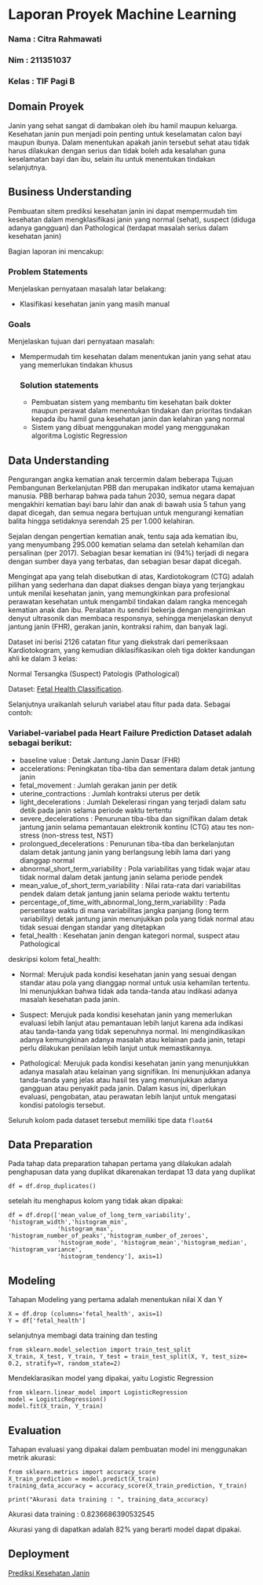 # Laporan Proyek Machine Learning
### Nama : Citra Rahmawati
### Nim : 211351037
### Kelas : TIF Pagi B

## Domain Proyek

Janin yang sehat sangat di dambakan oleh ibu hamil maupun keluarga. Kesehatan janin pun menjadi poin penting untuk keselamatan calon bayi maupun ibunya. Dalam menentukan apakah janin tersebut sehat atau tidak harus dilakukan dengan serius dan tidak boleh ada kesalahan guna keselamatan bayi dan ibu, selain itu untuk menentukan tindakan selanjutnya.

## Business Understanding

Pembuatan sitem prediksi kesehatan janin ini dapat mempermudah tim kesehatan dalam mengklasifikasi janin yang normal (sehat), suspect (diduga adanya gangguan) dan Pathological (terdapat masalah serius dalam kesehatan janin)

Bagian laporan ini mencakup:

### Problem Statements

Menjelaskan pernyataan masalah latar belakang:
- Klasifikasi kesehatan janin yang masih manual

### Goals

Menjelaskan tujuan dari pernyataan masalah:
- Mempermudah tim kesehatan dalam menentukan janin yang sehat atau yang memerlukan tindakan khusus 

    ### Solution statements
    - Pembuatan sistem yang membantu tim kesehatan baik dokter maupun perawat dalam menentukan tindakan dan prioritas tindakan kepada ibu hamil guna kesehatan janin dan kelahiran yang normal
    - Sistem yang dibuat menggunakan model yang menggunakan algoritma Logistic Regression

## Data Understanding
Pengurangan angka kematian anak tercermin dalam beberapa Tujuan Pembangunan Berkelanjutan PBB dan merupakan indikator utama kemajuan manusia.
PBB berharap bahwa pada tahun 2030, semua negara dapat mengakhiri kematian bayi baru lahir dan anak di bawah usia 5 tahun yang dapat dicegah, dan semua negara bertujuan untuk mengurangi kematian balita hingga setidaknya serendah 25 per 1.000 kelahiran.

Sejalan dengan pengertian kematian anak, tentu saja ada kematian ibu, yang menyumbang 295.000 kematian selama dan setelah kehamilan dan persalinan (per 2017). Sebagian besar kematian ini (94%) terjadi di negara dengan sumber daya yang terbatas, dan sebagian besar dapat dicegah.

Mengingat apa yang telah disebutkan di atas, Kardiotokogram (CTG) adalah pilihan yang sederhana dan dapat diakses dengan biaya yang terjangkau untuk menilai kesehatan janin, yang memungkinkan para profesional perawatan kesehatan untuk mengambil tindakan dalam rangka mencegah kematian anak dan ibu. Peralatan itu sendiri bekerja dengan mengirimkan denyut ultrasonik dan membaca responsnya, sehingga menjelaskan denyut jantung janin (FHR), gerakan janin, kontraksi rahim, dan banyak lagi.

Dataset ini berisi 2126 catatan fitur yang diekstrak dari pemeriksaan Kardiotokogram, yang kemudian diklasifikasikan oleh tiga dokter kandungan ahli ke dalam 3 kelas:

Normal
Tersangka (Suspect)
Patologis (Pathological)

Dataset: [Fetal Health Classification](https://www.kaggle.com/datasets/andrewmvd/fetal-health-classification).

Selanjutnya uraikanlah seluruh variabel atau fitur pada data. Sebagai contoh:  

### Variabel-variabel pada Heart Failure Prediction Dataset adalah sebagai berikut:
- baseline value : Detak Jantung Janin Dasar (FHR)
- accelerations: Peningkatan tiba-tiba dan sementara dalam detak jantung janin
- fetal_movement : Jumlah gerakan janin per detik
- uterine_contractions : Jumlah kontraksi uterus per detik
- light_decelerations : Jumlah Dekelerasi ringan yang terjadi dalam satu detik pada janin selama periode waktu tertentu
- severe_decelerations : Penurunan tiba-tiba dan signifikan dalam detak jantung janin selama pemantauan elektronik kontinu (CTG) atau tes non-stress (non-stress test, NST)
- prolongued_decelerations : Penurunan tiba-tiba dan berkelanjutan dalam detak jantung janin yang berlangsung lebih lama dari yang dianggap normal
- abnormal_short_term_variability : Pola variabilitas yang tidak wajar atau tidak normal dalam detak jantung janin selama periode pendek
- mean_value_of_short_term_variability : Nilai rata-rata dari variabilitas pendek dalam detak jantung janin selama periode waktu tertentu
- percentage_of_time_with_abnormal_long_term_variability : Pada persentase waktu di mana variabilitas jangka panjang (long term variability) detak jantung janin menunjukkan pola yang tidak normal atau tidak sesuai dengan standar yang ditetapkan
- fetal_health : Kesehatan janin dengan kategori normal, suspect atau Pathological

deskripsi kolom fetal_health:
- Normal: Merujuk pada kondisi kesehatan janin yang sesuai dengan standar atau pola yang dianggap normal untuk usia kehamilan tertentu. Ini menunjukkan bahwa tidak ada tanda-tanda atau indikasi adanya masalah kesehatan pada janin.

- Suspect: Merujuk pada kondisi kesehatan janin yang memerlukan evaluasi lebih lanjut atau pemantauan lebih lanjut karena ada indikasi atau tanda-tanda yang tidak sepenuhnya normal. Ini mengindikasikan adanya kemungkinan adanya masalah atau kelainan pada janin, tetapi perlu dilakukan penilaian lebih lanjut untuk memastikannya.

- Pathological: Merujuk pada kondisi kesehatan janin yang menunjukkan adanya masalah atau kelainan yang signifikan. Ini menunjukkan adanya tanda-tanda yang jelas atau hasil tes yang menunjukkan adanya gangguan atau penyakit pada janin. Dalam kasus ini, diperlukan evaluasi, pengobatan, atau perawatan lebih lanjut untuk mengatasi kondisi patologis tersebut.


Seluruh kolom pada dataset tersebut memiliki tipe data ```float64```

## Data Preparation
Pada tahap data preparation tahapan pertama yang dilakukan adalah penghapusan data yang duplikat dikarenakan terdapat 13 data yang duplikat
```
df = df.drop_duplicates()
```
setelah itu menghapus kolom yang tidak akan dipakai:
```
df = df.drop(['mean_value_of_long_term_variability', 'histogram_width','histogram_min',
              'histogram_max', 'histogram_number_of_peaks','histogram_number_of_zeroes',
              'histogram_mode', 'histogram_mean','histogram_median', 'histogram_variance',
              'histogram_tendency'], axis=1)
```

## Modeling
Tahapan Modeling yang pertama adalah menentukan nilai X dan Y
```
X = df.drop (columns='fetal_health', axis=1)
Y = df['fetal_health']
```
selanjutnya membagi data training dan testing
```
from sklearn.model_selection import train_test_split
X_train, X_test, Y_train, Y_test = train_test_split(X, Y, test_size= 0.2, stratify=Y, random_state=2)
```
Mendeklarasikan model yang dipakai, yaitu Logistic Regression
```
from sklearn.linear_model import LogisticRegression
model = LogisticRegression()
model.fit(X_train, Y_train)
```

## Evaluation
Tahapan evaluasi yang dipakai dalam pembuatan model ini menggunakan metrik akurasi:
```
from sklearn.metrics import accuracy_score
X_train_prediction = model.predict(X_train)
training_data_accuracy = accuracy_score(X_train_prediction, Y_train)
```
```
print("Akurasi data training : ", training_data_accuracy)
```
Akurasi data training :  0.8236686390532545

Akurasi yang di dapatkan adalah 82% yang berarti model dapat dipakai.

## Deployment
[Prediksi Kesehatan Janin](https://kesehatan-janin-citra.streamlit.app/)

